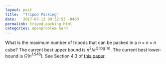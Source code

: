 ```yaml
---
layout: post
title:  "Tripod Packing"
date:   2017-07-13 09:32:53 -0400
permalink: tripod-packing.html
categories: openproblem hard
---
```

What is the maximum number of tripods that can be packed
in a $n\times n\times n$ cube?  The current best upper
bound is $n^2/e^{\Omega(\log^\star n)}$.  The current best
lower-bound is $\Omega(n^{1.546})$.  See Section 4.3 of
[this paper][turan-type].


[turan-type]: https://arxiv.org/abs/1706.10193
